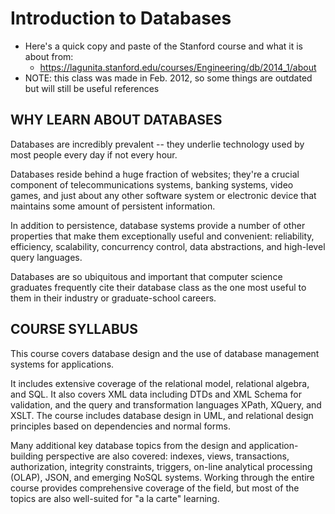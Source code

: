 # Introduction to Databases
- Here's a quick copy and paste of the Stanford course and what it is about from:
    - https://lagunita.stanford.edu/courses/Engineering/db/2014_1/about
- NOTE: this class was made in Feb. 2012, so some things are outdated but will still be useful references

## WHY LEARN ABOUT DATABASES
Databases are incredibly prevalent -- they underlie technology used by most people every day if not every hour.

Databases reside behind a huge fraction of websites; they're a crucial component of telecommunications systems, banking systems, video games, and just about any other software system or electronic device that maintains some amount of persistent information. 

In addition to persistence, database systems provide a number of other properties that make them exceptionally useful and convenient: reliability, efficiency, scalability, concurrency control, data abstractions, and high-level query languages. 

Databases are so ubiquitous and important that computer science graduates frequently cite their database class as the one most useful to them in their industry or graduate-school careers.

## COURSE SYLLABUS
This course covers database design and the use of database management systems for applications. 

It includes extensive coverage of the relational model, relational algebra, and SQL. It also covers XML data including DTDs and XML Schema for validation, and the query and transformation languages XPath, XQuery, and XSLT. The course includes database design in UML, and relational design principles based on dependencies and normal forms. 

Many additional key database topics from the design and application-building perspective are also covered: indexes, views, transactions, authorization, integrity constraints, triggers, on-line analytical processing (OLAP), JSON, and emerging NoSQL systems. Working through the entire course provides comprehensive coverage of the field, but most of the topics are also well-suited for "a la carte" learning.